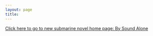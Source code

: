 ```yaml
---
layout: page
title:
---
```



[Click here to go to new submarine novel home page: By Sound Alone](http://grannycart.net/by-sound-alone/)


[//]: # (This file is just so anyone with the old link to grannycart.net subworld-pages has a way to get to the new one with the By Sound Alone title.)

